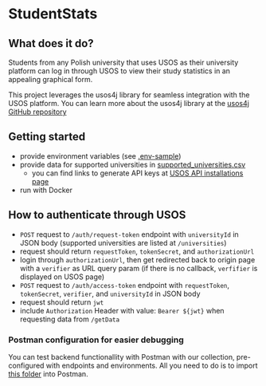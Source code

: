 # StudentStats

## What does it do?

Students from any Polish university that uses USOS as their university platform can log in through USOS to view their study statistics in an appealing graphical form.

This project leverages the usos4j library for seamless integration with the USOS platform. You can learn more about the usos4j library at the [usos4j GitHub repository](https://github.com/WMS-DEV/usos4j)

## Getting started

- provide environment variables (see [.env-sample](/.env-sample))
- provide data for supported universities in [supported_universities.csv](/service/src/main/resources/data/supported_universities.csv)
  - you can find links to generate API keys at [USOS API installations page](https://apps.usos.edu.pl/developers/api/definitions/installations/)
- run with Docker

## How to authenticate through USOS

- `POST` request to `/auth/request-token` endpoint with `universityId` in JSON body (supported universities are listed at `/universities`)
- request should return `requestToken`, `tokenSecret`, and  `authorizationUrl`
- login through `authorizationUrl`, then get redirected back to origin page with a `verifier` as URL query param (if there is no callback, `verfifier` is displayed on USOS page)
- `POST` request to `/auth/access-token` endpoint with `requestToken`, `tokenSecret`, `verifier`, and `universityId` in JSON body
- request should return `jwt`
- include `Authorization` Header with value: `Bearer ${jwt}` when requesting data from `/getData`

### Postman configuration for easier debugging

You can test backend functionallity with Postman with our collection, pre-configured with endpoints and environments. All you need to do is to import [this folder](/service/postman) into Postman.
